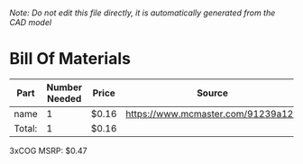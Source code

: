###### Note: Do not edit this file directly, it is automatically generated from the CAD model 
# Bill Of Materials 
 |Part|Number Needed|Price|Source| 
 |----|----------|-----|-----|
|name|1|$0.16|https://www.mcmaster.com/91239a126|
|Total: |1|$0.16| |

 3xCOG MSRP: $0.47